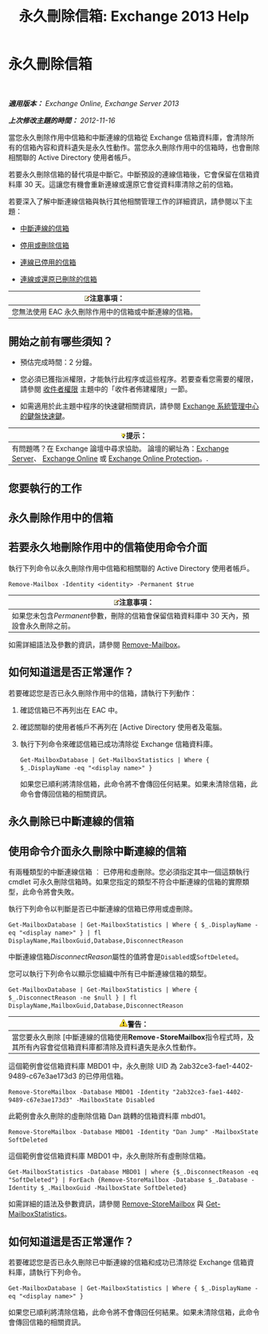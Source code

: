 ﻿---
title: '永久刪除信箱: Exchange 2013 Help'
TOCTitle: 永久刪除信箱
ms:assetid: df35765a-0bef-4561-9846-d91d69c0269c
ms:mtpsurl: https://technet.microsoft.com/zh-tw/library/JJ863440(v=EXCHG.150)
ms:contentKeyID: 50554101
ms.date: 05/21/2018
mtps_version: v=EXCHG.150
ms.translationtype: MT
---

# 永久刪除信箱

 

_**適用版本：** Exchange Online, Exchange Server 2013_

_**上次修改主題的時間：** 2012-11-16_

當您永久刪除作用中信箱和中斷連線的信箱從 Exchange 信箱資料庫，會清除所有的信箱內容和資料遺失是永久性動作。當您永久刪除作用中的信箱時，也會刪除相關聯的 Active Directory 使用者帳戶。

若要永久刪除信箱的替代項是中斷它。中斷預設的連線信箱後，它會保留在信箱資料庫 30 天。這讓您有機會重新連線或還原它會從資料庫清除之前的信箱。

若要深入了解中斷連線信箱與執行其他相關管理工作的詳細資訊，請參閱以下主題：

  - [中斷連線的信箱](disconnected-mailboxes-exchange-2013-help.md)

  - [停用或刪除信箱](disable-or-delete-a-mailbox-exchange-2013-help.md)

  - [連線已停用的信箱](connect-a-disabled-mailbox-exchange-2013-help.md)

  - [連線或還原已刪除的信箱](connect-or-restore-a-deleted-mailbox-exchange-2013-help.md)

<table>
<thead>
<tr class="header">
<th><img src="images/Bb124558.note(EXCHG.150).gif" title="注意事項" alt="注意事項" />注意事項：</th>
</tr>
</thead>
<tbody>
<tr class="odd">
<td>您無法使用 EAC 永久刪除作用中的信箱或中斷連線的信箱。</td>
</tr>
</tbody>
</table>


## 開始之前有哪些須知？

  - 預估完成時間：2 分鐘。

  - 您必須已獲指派權限，才能執行此程序或這些程序。若要查看您需要的權限，請參閱 [收件者權限](recipients-permissions-exchange-2013-help.md) 主題中的「收件者佈建權限」一節。

  - 如需適用於此主題中程序的快速鍵相關資訊，請參閱 [Exchange 系統管理中心的鍵盤快速鍵](keyboard-shortcuts-in-the-exchange-admin-center-exchange-online-protection-help.md)。

<table>
<thead>
<tr class="header">
<th><img src="images/Bb124558.tip(EXCHG.150).gif" title="提示" alt="提示" />提示：</th>
</tr>
</thead>
<tbody>
<tr class="odd">
<td>有問題嗎？在 Exchange 論壇中尋求協助。 論壇的網址為：<a href="https://go.microsoft.com/fwlink/p/?linkid=60612">Exchange Server</a>、 <a href="https://go.microsoft.com/fwlink/p/?linkid=267542">Exchange Online</a> 或 <a href="https://go.microsoft.com/fwlink/p/?linkid=285351">Exchange Online Protection</a>。.</td>
</tr>
</tbody>
</table>


## 您要執行的工作

## 永久刪除作用中的信箱

## 若要永久地刪除作用中的信箱使用命令介面

執行下列命令以永久刪除作用中信箱和相關聯的 Active Directory 使用者帳戶。

    Remove-Mailbox -Identity <identity> -Permanent $true

<table>
<thead>
<tr class="header">
<th><img src="images/Bb124558.note(EXCHG.150).gif" title="注意事項" alt="注意事項" />注意事項：</th>
</tr>
</thead>
<tbody>
<tr class="odd">
<td>如果您未包含<em>Permanent</em>參數，刪除的信箱會保留信箱資料庫中 30 天內，預設會永久刪除之前。</td>
</tr>
</tbody>
</table>


如需詳細語法及參數的資訊，請參閱 [Remove-Mailbox](https://technet.microsoft.com/zh-tw/library/aa995948\(v=exchg.150\))。

## 如何知道這是否正常運作？

若要確認您是否已永久刪除作用中的信箱，請執行下列動作：

1.  確認信箱已不再列出在 EAC 中。

2.  確認關聯的使用者帳戶不再列在 \[Active Directory 使用者及電腦。

3.  執行下列命令來確認信箱已成功清除從 Exchange 信箱資料庫。
    
        Get-MailboxDatabase | Get-MailboxStatistics | Where { $_.DisplayName -eq "<display name>" }
    
    如果您已順利將清除信箱，此命令將不會傳回任何結果。如果未清除信箱，此命令會傳回信箱的相關資訊。

## 永久刪除已中斷連線的信箱

## 使用命令介面永久刪除中斷連線的信箱

有兩種類型的中斷連線信箱 ︰ 已停用和虛刪除。您必須指定其中一個這類執行 cmdlet 可永久刪除信箱時。如果您指定的類型不符合中斷連線的信箱的實際類型，此命令將會失敗。

執行下列命令以判斷是否已中斷連線的信箱已停用或虛刪除。

    Get-MailboxDatabase | Get-MailboxStatistics | Where { $_.DisplayName -eq "<display name>" } | fl DisplayName,MailboxGuid,Database,DisconnectReason

中斷連線信箱*DisconnectReason*屬性的值將會是`Disabled`或`SoftDeleted`。

您可以執行下列命令以顯示您組織中所有已中斷連線信箱的類型。

    Get-MailboxDatabase | Get-MailboxStatistics | Where { $_.DisconnectReason -ne $null } | fl DisplayName,MailboxGuid,Database,DisconnectReason

<table>
<thead>
<tr class="header">
<th><img src="images/Bb125224.warning(EXCHG.150).gif" title="警告" alt="警告" />警告：</th>
</tr>
</thead>
<tbody>
<tr class="odd">
<td>當您要永久刪除 [中斷連線的信箱使用<strong>Remove-StoreMailbox</strong>指令程式時，及其所有內容會從信箱資料庫都清除及資料遺失是永久性動作。</td>
</tr>
</tbody>
</table>


這個範例會從信箱資料庫 MBD01 中，永久刪除 UID 為 2ab32ce3-fae1-4402-9489-c67e3ae173d3 的已停用信箱。

    Remove-StoreMailbox -Database MBD01 -Identity "2ab32ce3-fae1-4402-9489-c67e3ae173d3" -MailboxState Disabled

此範例會永久刪除的虛刪除信箱 Dan 跳轉的信箱資料庫 mbd01。

    Remove-StoreMailbox -Database MBD01 -Identity "Dan Jump" -MailboxState SoftDeleted

這個範例會從信箱資料庫 MBD01 中，永久刪除所有虛刪除信箱。

    Get-MailboxStatistics -Database MBD01 | where {$_.DisconnectReason -eq "SoftDeleted"} | ForEach {Remove-StoreMailbox -Database $_.Database -Identity $_.MailboxGuid -MailboxState SoftDeleted}

如需詳細的語法及參數資訊，請參閱 [Remove-StoreMailbox](https://technet.microsoft.com/zh-tw/library/ff829913\(v=exchg.150\)) 與 [Get-MailboxStatistics](https://technet.microsoft.com/zh-tw/library/bb124612\(v=exchg.150\))。

## 如何知道這是否正常運作？

若要確認您是否已永久刪除已中斷連線的信箱和成功已清除從 Exchange 信箱資料庫，請執行下列命令。

    Get-MailboxDatabase | Get-MailboxStatistics | Where { $_.DisplayName -eq "<display name>" }

如果您已順利將清除信箱，此命令將不會傳回任何結果。如果未清除信箱，此命令會傳回信箱的相關資訊。

